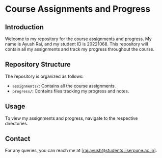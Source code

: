 # Course Assignments and Progress

## Introduction
Welcome to my repository for the course assignments and progress. My name is Ayush Rai, and my student ID is 20221068. This repository will contain all my assignments and track my progress throughout the course.

## Repository Structure
The repository is organized as follows:
- `assignments/`: Contains all the course assignments.
- `progress/`: Contains files tracking my progress and notes.

## Usage
To view my assignments and progress, navigate to the respective directories.

## Contact
For any queries, you can reach me at [raj.ayush@students.iiserpune.ac.in].

